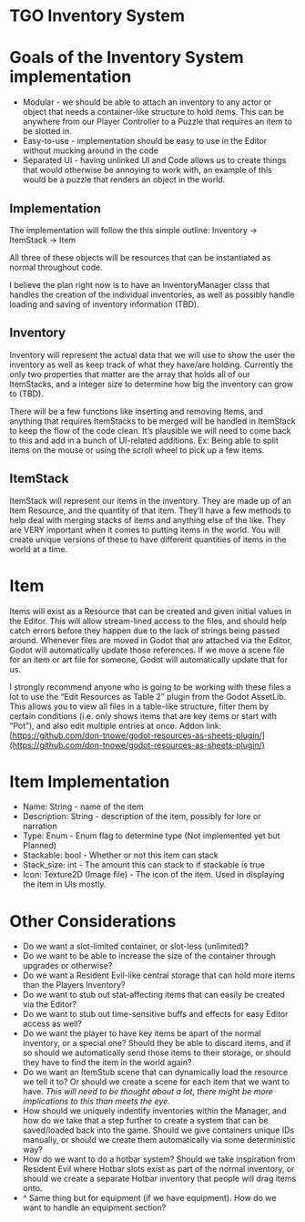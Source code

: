 # TGO Inventory System

# Goals of the Inventory System implementation

- Modular - we should be able to attach an inventory to any actor or object that needs a container-like structure to hold items. This can be anywhere from our Player Controller to a Puzzle that requires an item to be slotted in.
- Easy-to-use - implementation should be easy to use in the Editor without mucking around in the code
- Separated UI - having unlinked UI and Code allows us to create things that would otherwise be annoying to work with, an example of this would be a puzzle that renders an object in the world.

## Implementation

The implementation will follow the this simple outline: Inventory → ItemStack → Item

All three of these objects will be resources that can be instantiated as normal throughout code.

I believe the plan right now is to have an InventoryManager class that handles the creation of the individual inventories, as well as possibly handle loading and saving of inventory information (TBD).

## Inventory

Inventory will represent the actual data that we will use to show the user the inventory as well as keep track of what they have/are holding. Currently the only two properties that matter are the array that holds all of our ItemStacks, and a integer size to determine how big the inventory can grow to (TBD).

There will be a few functions like inserting and removing Items, and anything that requires ItemStacks to be merged will be handled in ItemStack to keep the flow of the code clean. It’s plausible we will need to come back to this and add in a bunch of UI-related additions. Ex: Being able to split items on the mouse or using the scroll wheel to pick up a few items.

## ItemStack

ItemStack will represent our items in the inventory. They are made up of an Item Resource, and the quantity of that item. They’ll have a few methods to help deal with merging stacks of items and anything else of the like. They are VERY important when it comes to putting items in the world. You will create unique versions of these to have different quantities of items in the world at a time. 

# Item

Items will exist as a Resource that can be created and given initial values in the Editor. This will allow stream-lined access to the files, and should help catch errors before they happen due to the lack of strings being passed around. Whenever files are moved in Godot that are attached via the Editor, Godot will automatically update those references. If we move a scene file for an item or art file for someone, Godot will automatically update that for us. 

I strongly recommend anyone who is going to be working with these files a lot to use the “Edit Resources as Table 2” plugin from the Godot AssetLib. This allows you to view all files in a table-like structure, filter them by certain conditions (i.e. only shows items that are key items or start with “Pot”), and also edit multiple entries at once. Addon link: [https://github.com/don-tnowe/godot-resources-as-sheets-plugin/](https://github.com/don-tnowe/godot-resources-as-sheets-plugin/)

# Item Implementation

- Name: String - name of the item
- Description: String - description of the item, possibly for lore or narration
- Type: Enum - Enum flag to determine type (Not implemented yet but Planned)
- Stackable: bool - Whether or not this item can stack
- Stack_size: int - The amount this can stack to if stackable is true
- Icon: Texture2D (Image file) - The icon of the item. Used in displaying the item in UIs mostly.

# Other Considerations

- Do we want a slot-limited container, or slot-less (unlimited)?
- Do we want to be able to increase the size of the container through upgrades or otherwise?
- Do we want a Resident Evil-like central storage that can hold more items than the Players Inventory?
- Do we want to stub out stat-affecting items that can easily be created via the Editor?
- Do we want to stub out time-sensitive buffs and effects for easy Editor access as well?
- Do we want the player to have key items be apart of the normal inventory, or a special one? Should they be able to discard items, and if so should we automatically send those items to their storage, or should they have to find the item in the world again?
- Do we want an ItemStub scene that can dynamically load the resource we tell it to? Or should we create a scene for each item that we want to have. *This will need to be thought about a lot, there might be more implications to this than meets the eye.*
- How should we uniquely indentify inventories within the Manager, and how do we take that a step further to create a system that can be saved/loaded back into the game. Should we give containers unique IDs manually, or should we create them automatically via some deterministic way?
- How do we want to do a hotbar system? Should we take inspiration from Resident Evil where Hotbar slots exist as part of the normal inventory, or should we create a separate Hotbar inventory that people will drag items onto.
- ^ Same thing but for equipment (if we have equipment). How do we want to handle an equipment section?
